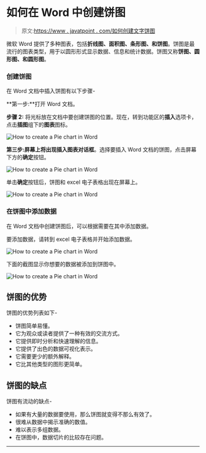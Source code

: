 # 如何在 Word 中创建饼图

> 原文:[https://www . javatpoint . com/如何创建文字饼图](https://www.javatpoint.com/how-to-create-a-pie-chart-in-word)

微软 Word 提供了多种图表，包括**折线图、面积图、条形图、**和**饼图**。饼图是最流行的图表类型，用于以圆形形式显示数据、信息和统计数据。饼图又称**饼图、圆形图、**和**圆形图**。

### 创建饼图

在 Word 文档中插入饼图有以下步骤-

**第一步:**打开 Word 文档。

**步骤 2:** 将光标放在文档中要创建饼图的位置。现在，转到功能区的**插入**选项卡，点击**插图**组下的**图表**图标。

![How to create a Pie chart in Word](../Images/d24f72047f3c52cf3e6ce7ba7a2f6c82.png)

**第三步:**屏幕上将出现**插入图表对话框**。选择要插入 Word 文档的饼图，点击屏幕下方的**确定**按钮。

![How to create a Pie chart in Word](../Images/a576efd67c6185e6b38d53ed4ce39f5c.png)

单击**确定**按钮后，饼图和 excel 电子表格出现在屏幕上。

![How to create a Pie chart in Word](../Images/e675d4ef40296f739bd97451467ca80d.png)

### 在饼图中添加数据

在 Word 文档中创建饼图后，可以根据需要在其中添加数据。

要添加数据，请转到 excel 电子表格并开始添加数据。

![How to create a Pie chart in Word](../Images/32452b3a99351c842f92292ecb6048ba.png)

下面的截图显示你想要的数据被添加到饼图中。

![How to create a Pie chart in Word](../Images/f79a66f7b873408d773332a25b91973c.png)

## 饼图的优势

饼图的优势列表如下-

*   饼图简单易懂。
*   它为观众或读者提供了一种有效的交流方式。
*   它提供即时分析和快速理解的信息。
*   它提供了出色的数据可视化表示。
*   它需要更少的额外解释。
*   它比其他类型的图形更简单。

## 饼图的缺点

饼图有流动的缺点-

*   如果有大量的数据要使用，那么饼图就变得不那么有效了。
*   很难从数据中揭示准确的数值。
*   难以表示多组数据。
*   在饼图中，数据切片的比较存在问题。

* * *